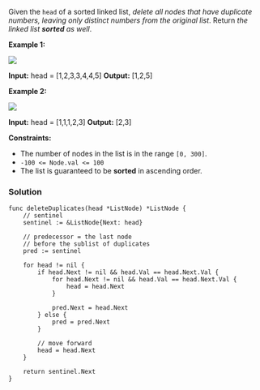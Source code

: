 Given the `head` of a sorted linked list, _delete all nodes that have duplicate numbers, leaving only distinct numbers from the original list_. Return _the linked list **sorted** as well_.

**Example 1:**

![](https://assets.leetcode.com/uploads/2021/01/04/linkedlist1.jpg)

**Input:** head = [1,2,3,3,4,4,5]
**Output:** [1,2,5]

**Example 2:**

![](https://assets.leetcode.com/uploads/2021/01/04/linkedlist2.jpg)

**Input:** head = [1,1,1,2,3]
**Output:** [2,3]

**Constraints:**

- The number of nodes in the list is in the range `[0, 300]`.
- `-100 <= Node.val <= 100`
- The list is guaranteed to be **sorted** in ascending order.

### Solution
```
func deleteDuplicates(head *ListNode) *ListNode {
    // sentinel
    sentinel := &ListNode{Next: head}
    
    // predecessor = the last node
    // before the sublist of duplicates
    pred := sentinel
    
    for head != nil {
        if head.Next != nil && head.Val == head.Next.Val {
            for head.Next != nil && head.Val == head.Next.Val {
                head = head.Next
            }
            
            pred.Next = head.Next
        } else {
            pred = pred.Next
        }
        
        // move forward
        head = head.Next
    }
    
    return sentinel.Next
}
```
